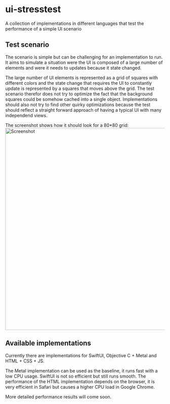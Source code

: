 # ui-stresstest
A collection of implementations in different languages that test the performance of a simple UI scenario

## Test scenario
The scenario is simple but can be challenging for an implementation to run. It aims to simulate a situation were the UI is composed of a large number of elements and were it needs to updates because it state changed.

The large number of UI elements is represented as a grid of squares with different colors and the state change that requires the UI to constantly update is represented by a squares that moves above the grid. The test scenario therefor does not try to optimize the fact that the background squares could be somehow cached into a single object. Implementations should also not try to find other quirky optimizations because the test should reflect a straight forward approach of having a typical UI with many independend views.

The screenshot shows how it should look for a 80*80 grid:
<img width="637" alt="Screenshot" src="https://user-images.githubusercontent.com/113168573/190328157-881166ca-0620-46e4-ad08-f8e018c82051.png">

## Available implementations
Currently there are implementations for SwiftUI, Objective C + Metal and HTML + CSS + JS.

The Metal implementation can be used as the baseline, it runs fast with a low CPU usage. SwiftUI is not so efficient but still runs smooth. The performance of the HTML implementation depends on the browser, it is very efficient in Safari but causes a higher CPU load in Google Chrome.

More detailed performance results will come soon.

